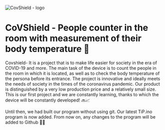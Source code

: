 ![CovShield - logo ](https://user-images.githubusercontent.com/76181375/113943057-30bd4900-9802-11eb-93b5-91e08ae2d2c9.png)

# CoVShield  - People counter in the room with measurement of their body temperature 🤒

Covshield- It is a project that is to make life easier for society in the era of COVID-19 and more. The main task of the device is to count the people in the room in which it is located, as well as to check the body temperature of the persona before its entrance. The project is innovative and ideally meets the needs of society in the times of the coronavirus pandemic. Our product is distinguished by a very low production price and a relatively small size. This is our first project and we are constantly learning, thanks to which the device will be constantly developed! 🔜📈

Until then, we had built our program without using git. Our latest TiP.ino program is now added. From now on, any changes to the program will be added to Github 📌📂

